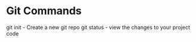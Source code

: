 # Git Commands

git init - Create a new git repo
git status - view the changes to your project code
